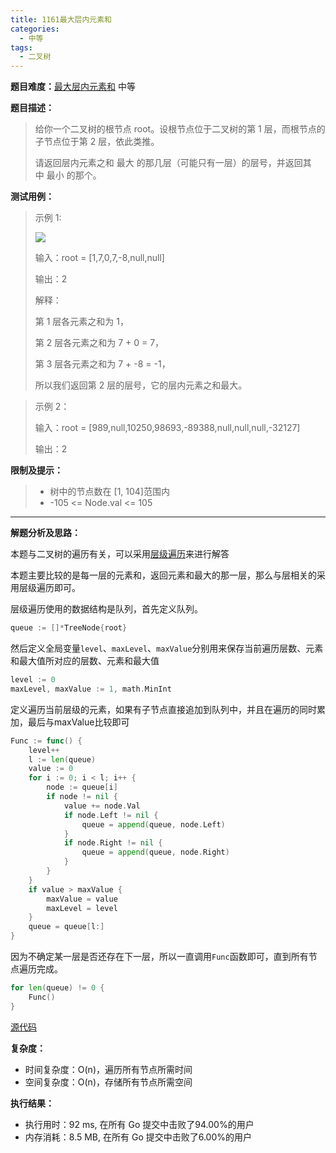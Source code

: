 ```yaml
---
title: 1161最大层内元素和
categories:
  - 中等
tags:
  - 二叉树
---
```


**题目难度：**[最大层内元素和](https://leetcode.cn/problems/maximum-level-sum-of-a-binary-tree/) 中等

**题目描述：**

> 给你一个二叉树的根节点 root。设根节点位于二叉树的第 1 层，而根节点的子节点位于第 2 层，依此类推。
>
> 请返回层内元素之和 最大 的那几层（可能只有一层）的层号，并返回其中 最小 的那个。


**测试用例：**

> 示例 1:
>
> ![](../img/leetcode/1161最大层内元素和/capture.jpeg)
> 
> 输入：root = [1,7,0,7,-8,null,null]
> 
> 输出：2
> 
> 解释：
> 
> 第 1 层各元素之和为 1，
> 
> 第 2 层各元素之和为 7 + 0 = 7，
> 
> 第 3 层各元素之和为 7 + -8 = -1，
> 
> 所以我们返回第 2 层的层号，它的层内元素之和最大。

 
> 示例 2：
>
> 输入：root = [989,null,10250,98693,-89388,null,null,null,-32127]
> 
> 输出：2


**限制及提示：**
> - 树中的节点数在 [1, 104]范围内
> - -105 <= Node.val <= 105


---
**解题分析及思路：**

本题与二叉树的遍历有关，可以采用[层级遍历](../pages/bTree.md)来进行解答

本题主要比较的是每一层的元素和，返回元素和最大的那一层，那么与层相关的采用层级遍历即可。

层级遍历使用的数据结构是队列，首先定义队列。
```go
queue := []*TreeNode{root}
```

然后定义全局变量`level`、`maxLevel`、`maxValue`分别用来保存当前遍历层数、元素和最大值所对应的层数、元素和最大值
```go
level := 0
maxLevel, maxValue := 1, math.MinInt
```

定义遍历当前层级的元素，如果有子节点直接追加到队列中，并且在遍历的同时累加，最后与maxValue比较即可
```go
Func := func() {
    level++
    l := len(queue)
    value := 0
    for i := 0; i < l; i++ {
        node := queue[i]
        if node != nil {
            value += node.Val
            if node.Left != nil {
                queue = append(queue, node.Left)
            }
            if node.Right != nil {
                queue = append(queue, node.Right)
            }
        }
    }
    if value > maxValue {
        maxValue = value
        maxLevel = level
    }
    queue = queue[l:]
}
```

因为不确定某一层是否还存在下一层，所以一直调用`Func`函数即可，直到所有节点遍历完成。
```go
for len(queue) != 0 {
    Func()
}
```


[源代码](https://github.com/lomtom/algorithm-go/blob/main/leetcode/1161最大层内元素和_test.go)

**复杂度：**
- 时间复杂度：O(n)，遍历所有节点所需时间
- 空间复杂度：O(n)，存储所有节点所需空间

**执行结果：**

- 执行用时：92 ms, 在所有 Go 提交中击败了94.00%的用户
- 内存消耗：8.5 MB, 在所有 Go 提交中击败了6.00%的用户

